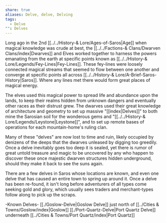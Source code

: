 ```yaml
---
share: true
aliases: Delve, delve, Delving
tags:
  - Delve
"": Delves
---
```


Long ago in the 2nd [[../../History-& Lore/Ages-of-Saros|Age]] when magical knowledge was crude at best, the [[../../Factions-& Clans/Dwarven Clans/index|Dwarves]] and Elves worked together to harness the powers emanating from the earth at specific points known as [[../../History-& Lore/Legends/Fey-Lines|Fey-Lines]]. These fey-lines were loosely connected magical streams that seemed to flow between one another and converge at specific points all across [[../../History-& Lore/A-Brief-Saros-History|Saros]]. Where any lines met there would form great places of magical energy.

The elves used this magical power to spread life and abundance upon the lands, to keep their realms hidden from unknown dangers and eventually other races as their distrust grew. The dwarves used their great knowledge of architecture and geometry to set up massive "[[index|Delves]]" to both mine the Sarosian soil for the wonderous gems and "[[../../History-& Lore/Legends/Leystone|Leystone]]", and to set up remote bases of operations for each mountain-home's ruling clan.

Many of these "delves" are now lost to time and ruin, likely occupied by denizens of the deeps that the dwarves unleased by digging too greedily. Once a delve inevitably goes too deep it is sealed, yet there is rumor of great untold treasure and magic to be uncovered by any who happen to discover these once majestic dwarven structures hidden underground, should they make it back to see the suns again.

There are a few delves in Saros whose locations are known, and even one delve that has caused an entire town to spring up around it. Once a delve has been re-found, it isn't long before adventurers of all types come seeking gold and glory, which usually sees traders and merchant-types follow along to pick up the scraps.

-Known Delves-
[[./Goslow-Delve|Goslow Delve]] just north of [[../Cities & Towns/Goslow/index|Goslow]]
[[./Port-Quartz-Delve|Port Quartz Delve]] underneath [[../Cities & Towns/Port Quartz/index|Port Quartz]]
